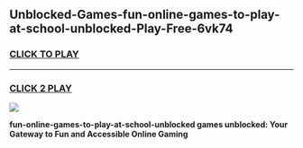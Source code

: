 
## Unblocked-Games-fun-online-games-to-play-at-school-unblocked-Play-Free-6vk74
<h3>
<a href="https://premium76.site?title=fun-online-games-to-play-at-school-unblocked&ref=18A">CLICK TO PLAY</a></h3>
<hr>

<h3>
<a href="https://premium76.site?title=fun-online-games-to-play-at-school-unblocked&ref=18A">CLICK 2 PLAY</a>
  
</h3>

<a href="https://premium76.site?title=fun-online-games-to-play-at-school-unblocked&ref=18A"><img src="https://clearcache.store/games.png"></a>


**fun-online-games-to-play-at-school-unblocked games unblocked: Your Gateway to Fun and Accessible Online Gaming**
